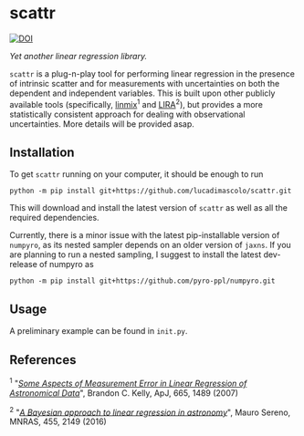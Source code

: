 # scattr

[![DOI](https://zenodo.org/badge/DOI/10.5281/zenodo.10528327.svg)](https://doi.org/10.5281/zenodo.10528327)

_Yet another linear regression library._

`scattr` is a plug-n-play tool for performing linear regression in the presence of intrinsic scatter and for measurements with uncertainties on both the dependent and independent variables.
This is built upon other publicly available tools (specifically, [linmix](https://linmix.readthedocs.io/en/latest/src/linmix.html)<sup>1</sup> and [LIRA](https://cran.r-project.org/web/packages/lira/index.html)<sup>2</sup>), but provides a more statistically consistent approach for dealing with observational uncertainties. More details will be provided asap.

## Installation

To get `scattr` running on your computer, it should be enough to run

```
python -m pip install git+https://github.com/lucadimascolo/scattr.git
```

This will  download and install the latest version of `scattr` as well as all the required dependencies.

Currently, there is a minor issue with the latest pip-installable version of `numpyro`, as its nested sampler depends on an older version of `jaxns`. If you are planning to run a nested sampling, I suggest to install the latest dev-release of numpyro as 

```
python -m pip install git+https://github.com/pyro-ppl/numpyro.git
```


## Usage

A preliminary example can be found in `init.py`.

## References

<sup>1</sup> "[_Some Aspects of Measurement Error in Linear Regression of Astronomical Data_](https://ui.adsabs.harvard.edu/abs/2007ApJ...665.1489K/abstract)", Brandon C. Kelly, ApJ, 665, 1489 (2007)

<sup>2</sup> "[_A Bayesian approach to linear regression in astronomy_](https://ui.adsabs.harvard.edu/abs/2016MNRAS.455.2149S/abstract)", Mauro Sereno, MNRAS, 455, 2149 (2016)
